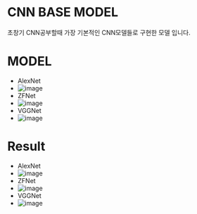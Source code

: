 # CNN BASE MODEL

초창기 CNN공부할때 가장 기본적인 CNN모델들로 구현한 모델 입니다.

# MODEL
* AlexNet
* ![image](https://github.com/ycbkr123/CNN/assets/73626645/27e79d43-3991-4349-85b2-c30c2ff6dddb)
* ZFNet
* ![image](https://github.com/ycbkr123/CNN/assets/73626645/bae2fcf9-b19a-4ffc-b469-7b65b370c6cb)
* VGGNet
* ![image](https://github.com/ycbkr123/CNN/assets/73626645/ff467d12-2229-47dd-a446-5a3a7bc010a2)

# Result
* AlexNet
* ![image](https://github.com/ycbkr123/CNN/assets/73626645/9e41cf0b-9494-484e-a874-cded36da00e3)
* ZFNet
* ![image](https://github.com/ycbkr123/CNN/assets/73626645/8ae873a4-7623-4220-a73a-22588253d4df)
* VGGNet
* ![image](https://github.com/ycbkr123/CNN/assets/73626645/e30e823b-ecdc-4a1b-844b-a0162f0c2081)


